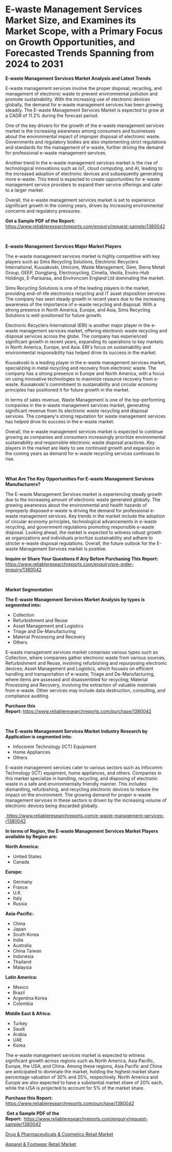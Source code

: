 <p><h1>E-waste Management Services Market Size, and Examines its Market Scope, with a Primary Focus on Growth Opportunities, and Forecasted Trends Spanning from 2024 to 2031</h1></p><p><strong>E-waste Management Services Market Analysis and Latest Trends</strong></p>
<p><p>E-waste management services involve the proper disposal, recycling, and management of electronic waste to prevent environmental pollution and promote sustainability. With the increasing use of electronic devices globally, the demand for e-waste management services has been growing steadily. The E-waste Management Services Market is expected to grow at a CAGR of 11.2% during the forecast period.</p><p>One of the key drivers for the growth of the e-waste management services market is the increasing awareness among consumers and businesses about the environmental impact of improper disposal of electronic waste. Governments and regulatory bodies are also implementing strict regulations and standards for the management of e-waste, further driving the demand for professional e-waste management services.</p><p>Another trend in the e-waste management services market is the rise of technological innovations such as IoT, cloud computing, and AI, leading to the increased adoption of electronic devices and subsequently generating more e-waste. This trend is expected to create opportunities for e-waste management service providers to expand their service offerings and cater to a larger market.</p><p>Overall, the e-waste management services market is set to experience significant growth in the coming years, driven by increasing environmental concerns and regulatory pressures.</p></p>
<p><strong>Get a Sample PDF of the Report:&nbsp;</strong> <a href="https://www.reliableresearchreports.com/enquiry/request-sample/1380042">https://www.reliableresearchreports.com/enquiry/request-sample/1380042</a></p>
<p>&nbsp;</p>
<p><strong>E-waste Management Services Major Market Players</strong></p>
<p><p>The e-waste management services market is highly competitive with key players such as Sims Recycling Solutions, Electronic Recyclers International, Kuusakoski, Umicore, Waste Management, Gem, Stena Metall Group, GEEP, Dongjiang, Electrocycling, Cimelia, Veolia, Enviro-Hub Holdings, E-Parisaraa, and Environcom England Ltd dominating the market.</p><p>Sims Recycling Solutions is one of the leading players in the market, providing end-of-life electronics recycling and IT asset disposition services. The company has seen steady growth in recent years due to the increasing awareness of the importance of e-waste recycling and disposal. With a strong presence in North America, Europe, and Asia, Sims Recycling Solutions is well-positioned for future growth.</p><p>Electronic Recyclers International (ERI) is another major player in the e-waste management services market, offering electronic waste recycling and disposal services across the globe. The company has experienced significant growth in recent years, expanding its operations to key markets in North America, Europe, and Asia. ERI's focus on sustainability and environmental responsibility has helped drive its success in the market.</p><p>Kuusakoski is a leading player in the e-waste management services market, specializing in metal recycling and recovery from electronic waste. The company has a strong presence in Europe and North America, with a focus on using innovative technologies to maximize resource recovery from e-waste. Kuusakoski's commitment to sustainability and circular economy principles has positioned it for future growth in the market.</p><p>In terms of sales revenue, Waste Management is one of the top-performing companies in the e-waste management services market, generating significant revenue from its electronic waste recycling and disposal services. The company's strong reputation for waste management services has helped drive its success in the e-waste market.</p><p>Overall, the e-waste management services market is expected to continue growing as companies and consumers increasingly prioritize environmental sustainability and responsible electronic waste disposal practices. Key players in the market are likely to see continued growth and expansion in the coming years as demand for e-waste recycling services continues to rise.</p></p>
<p>&nbsp;</p>
<p><strong>What Are The Key Opportunities For E-waste Management Services Manufacturers?</strong></p>
<p><p>The E-waste Management Services market is experiencing steady growth due to the increasing amount of electronic waste generated globally. The growing awareness about the environmental and health hazards of improperly disposed e-waste is driving the demand for professional e-waste management services. Key trends in the market include the adoption of circular economy principles, technological advancements in e-waste recycling, and government regulations promoting responsible e-waste disposal. Looking ahead, the market is expected to witness robust growth as organizations and individuals prioritize sustainability and adhere to stricter e-waste disposal regulations. Overall, the future outlook for the E-waste Management Services market is positive.</p></p>
<p><strong>Inquire or Share Your Questions If Any Before Purchasing This Report:</strong> <a href="https://www.reliableresearchreports.com/enquiry/pre-order-enquiry/1380042">https://www.reliableresearchreports.com/enquiry/pre-order-enquiry/1380042</a></p>
<p>&nbsp;</p>
<p><strong>Market Segmentation</strong></p>
<p><strong>The E-waste Management Services Market Analysis by types is segmented into:</strong></p>
<p><ul><li>Collection</li><li>Refurbishment and Reuse</li><li>Asset Management and Logistics</li><li>Triage and De-Manufacturing</li><li>Material Processing and Recovery</li><li>Others</li></ul></p>
<p><p>E-waste management services market comprises various types such as Collection, where companies gather electronic waste from various sources; Refurbishment and Reuse, involving refurbishing and repurposing electronic devices; Asset Management and Logistics, which focuses on efficient handling and transportation of e-waste; Triage and De-Manufacturing, where items are assessed and disassembled for recycling; Material Processing and Recovery, involving the extraction of valuable materials from e-waste. Other services may include data destruction, consulting, and compliance auditing.</p></p>
<p><strong>Purchase this Report:&nbsp;</strong><a href="https://www.reliableresearchreports.com/purchase/1380042">https://www.reliableresearchreports.com/purchase/1380042</a></p>
<p>&nbsp;</p>
<p><strong>The E-waste Management Services Market Industry Research by Application is segmented into:</strong></p>
<p><ul><li>Infocomm Technology (ICT) Equipment</li><li>Home Appliances</li><li>Others</li></ul></p>
<p><p>E-waste management services cater to various sectors such as Infocomm Technology (ICT) equipment, home appliances, and others. Companies in this market specialize in handling, recycling, and disposing of electronic waste in a safe and environmentally friendly manner. This includes dismantling, refurbishing, and recycling electronic devices to reduce the impact on the environment. The growing demand for proper e-waste management services in these sectors is driven by the increasing volume of electronic devices being discarded globally.</p></p>
<p><a href="https://www.reliableresearchreports.com/e-waste-management-services-r1380042">&nbsp;https://www.reliableresearchreports.com/e-waste-management-services-r1380042</a></p>
<p><strong>In terms of Region, the E-waste Management Services Market Players available by Region are:</strong></p>
<p>
    <p> <strong> North America: </strong>
        <ul>
            <li>United States</li>
            <li>Canada</li>
        </ul>
        </p> 
    <p> <strong> Europe: </strong>
        <ul>
            <li>Germany</li>
            <li>France</li>
            <li>U.K.</li>
            <li>Italy</li>
            <li>Russia</li>
        </ul>
        </p> 
    <p> <strong> Asia-Pacific: </strong>
        <ul>
            <li>China</li>
            <li>Japan</li>
            <li>South Korea</li>
            <li>India</li>
            <li>Australia</li>
            <li>China Taiwan</li>
            <li>Indonesia</li>
            <li>Thailand</li>
            <li>Malaysia</li>
        </ul>
        </p> 
    <p> <strong> Latin America: </strong>
        <ul>
            <li>Mexico</li>
            <li>Brazil</li>
            <li>Argentina Korea</li>
            <li>Colombia</li>
        </ul>
        </p> 
    <p> <strong> Middle East & Africa: </strong>
        <ul>
            <li>Turkey</li>
            <li>Saudi</li>
            <li>Arabia</li>
            <li>UAE</li>
            <li>Korea</li>
        </ul>
    </p>
    </p>
<p><p>The e-waste management services market is expected to witness significant growth across regions such as North America, Asia Pacific, Europe, the USA, and China. Among these regions, Asia Pacific and China are anticipated to dominate the market, holding the highest market share percentage valuation of 30% and 25%, respectively. North America and Europe are also expected to have a substantial market share of 20% each, while the USA is projected to account for 5% of the market share.</p></p>
<p><strong>Purchase this Report: </strong><a href="https://www.reliableresearchreports.com/purchase/1380042">https://www.reliableresearchreports.com/purchase/1380042</a></p>
<p>&nbsp;<strong>Get a Sample PDF of the Report:&nbsp;&nbsp;</strong><a href="https://www.reliableresearchreports.com/enquiry/request-sample/1380042">https://www.reliableresearchreports.com/enquiry/request-sample/1380042</a></p>
<p><strong></strong></p>
<p><p><a href="https://github.com/JameTravis/Market-Research-Report-List-6/blob/main/drug-pharmaceuticals-cosmetics-retail-market.md">Drug & Pharmaceuticals & Cosmetics Retail Market</a></p><p><a href="https://github.com/qndifksd5/Market-Research-Report-List-1/blob/main/apparel-footwear-retail-market.md">Apparel & Footwear Retail Market</a></p></p>